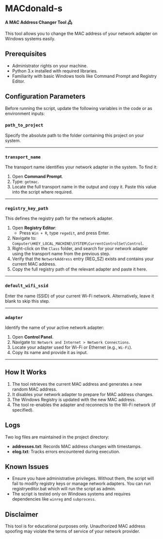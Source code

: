 # MACdonald-s
**A MAC Address Changer Tool 🖧**

This tool allows you to change the MAC address of your network adapter on Windows systems easily.

## Prerequisites

- Administrator rights on your machine.
- Python 3.x installed with required libraries.
- Familiarity with basic Windows tools like Command Prompt and Registry Editor.

## Configuration Parameters

Before running the script, update the following variables in the code or as environment inputs:

### `path_to_project`
Specify the absolute path to the folder containing this project on your system.

---

### `transport_name`
The transport name identifies your network adapter in the system. To find it:
1. Open **Command Prompt**.
2. Type: `getmac`.
3. Locate the full transport name in the output and copy it. Paste this value into the script where required.

---

### `registry_key_path`
This defines the registry path for the network adapter.
1. Open **Registry Editor**:
   - Press `Win + R`, type `regedit`, and press Enter.
2. Navigate to: `Computer\HKEY_LOCAL_MACHINE\SYSTEM\CurrentControlSet\Control`.
3. Right-click on the `Class` folder, and search for your network adapter using the transport name from the previous step.
4. Verify that the `NetworkAddress` entry (REG_SZ) exists and contains your current MAC address.
5. Copy the full registry path of the relevant adapter and paste it here.

---

### `default_wifi_ssid`
Enter the name (SSID) of your current Wi-Fi network. Alternatively, leave it blank to skip this step.

---

### `adapter`
Identify the name of your active network adapter:
1. Open **Control Panel**.
2. Navigate to: `Network and Internet > Network Connections`.
3. Locate your adapter used for Wi-Fi or Ethernet (e.g., `Wi-Fi`).
4. Copy its name and provide it as input.

---

## How It Works

1. The tool retrieves the current MAC address and generates a new random MAC address.
2. It disables your network adapter to prepare for MAC address changes.
3. The Windows Registry is updated with the new MAC address.
4. The tool re-enables the adapter and reconnects to the Wi-Fi network (if specified).

## Logs

Two log files are maintained in the project directory:
- **addresses.txt**: Records MAC address changes with timestamps.
- **elog.txt**: Tracks errors encountered during execution.

## Known Issues

- Ensure you have administrative privileges. Without them, the script will fail to modify registry keys or manage network adapters. You can run registryeditor.bat which will run the script as admin.
- The script is tested only on Windows systems and requires dependencies like `winreg` and `subprocess`.

## Disclaimer

This tool is for educational purposes only. Unauthorized MAC address spoofing may violate the terms of service of your network provider.
